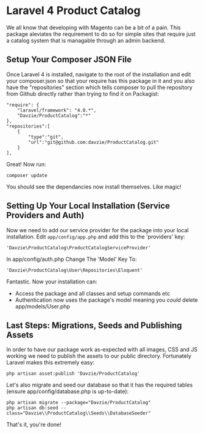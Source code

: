 Laravel 4 Product Catalog
===============

We all know that developing with Magento can be a bit of a pain. This package aleviates the requirement to do so for simple sites that require just a catalog system that is managable through an admin backend.

Setup Your Composer JSON File
---------------------
Once Laravel 4 is installed, navigate to the root of the installation and edit your composer.json so that your require has this package in it and you also have the "repositories" section which tells composer to pull the repository from Github directly rather than trying to find it on Packagist:

    "require": {
        "laravel/framework": "4.0.*",
        "Davzie/ProductCatalog":"*"
    },
    "repositories":[
        {
            "type":"git",
            "url":"git@github.com:davzie/ProductCatalog.git"
        }
    ],

Great! Now run:

    composer update

You should see the dependancies now install themselves. Like magic!

Setting Up Your Local Installation (Service Providers and Auth)
---------------------
Now we need to add our service provider for the package into your local installation. Edit `app/config/app.php` and add this to the 'providers' key:

    'Davzie\ProductCatalog\ProductCatalogServiceProvider'

In app/config/auth.php Change The 'Model' Key To:

    'Davzie\ProductCatalog\User\Repositories\Eloquent'

Fantastic. Now your installation can:

* Access the package and all classes and setup commands etc
* Authentication now uses the package's model meaning you *could* delete app/models/User.php 

Last Steps: Migrations, Seeds and Publishing Assets
------------------------------------
In order to have our package work as-expected with all images, CSS and JS working we need to publish the assets to our public directory. Fortunately Laravel makes this extremely easy:
    
    php artisan asset:publish 'Davzie/ProductCatalog'

Let's also migrate and seed our database so that it has the required tables (ensure app/config/database.php is up-to-date):

    php artisan migrate --package="Davzie/ProductCatalog"
    php artisan db:seed --class="Davzie\\ProductCatalog\\Seeds\\DatabaseSeeder" 

    
That's it, you're done!